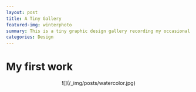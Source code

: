```yaml
---
layout: post
title: A Tiny Gallery
featured-img: winterphoto
summary: This is a tiny graphic design gallery recording my occasional inspiration
categories: Design
---
```

# My first work
<center>![](/_img/posts/watercolor.jpg) </center>


